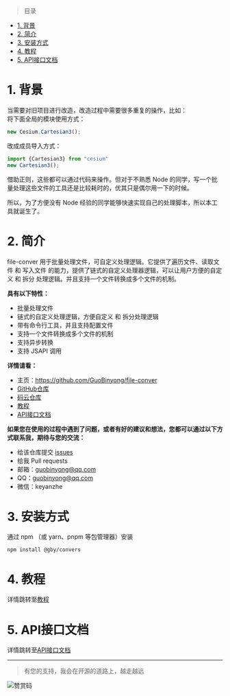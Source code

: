 [教程]: ./doc/教程.md
[API接口文档]: ./doc/api/index.md

[GitHub仓库]: https://github.com/GuoBinyong/file-conver
[发行地址]: https://github.com/GuoBinyong/file-conver/releases
[issues]: https://github.com/GuoBinyong/file-conver/issues

[码云仓库]: https://gitee.com/guobinyong/file-conver



> 目录

- [1. 背景](#1-背景)
- [2. 简介](#2-简介)
- [3. 安装方式](#3-安装方式)
- [4. 教程](#4-教程)
- [5. API接口文档](#5-api接口文档)



# 1. 背景
当需要对旧项目进行改造，改造过程中需要很多重复的操作，比如：  
   将下面全局的模块使用方式：  
   ```js
   new Cesium.Cartesian3();
   ```
   改成成员导入方式：  
   ```js
   import {Cartesian3} from "cesium"
   new Cartesian3();
   ```
借助正则，这些都可以通过代码来操作。但对于不熟悉 Node 的同学，写一个批量处理这些文件的工具还是比较耗时的，优其只是偶尔用一下的时候。

所以，为了方便没有 Node 经验的同学能够快速实现自己的处理脚本，所以本工具就诞生了。
# 2. 简介
file-conver 用于批量处理文件，可自定义处理逻辑。它提供了遍历文件、读取文件 和 写入文件 的能力，提供了链式的自定义处理器逻辑，可以让用户方便的自定义 和 拆分 处理逻辑。并且支持一个文件转换成多个文件的机制。

**具有以下特性：**  
- 批量处理文件
- 链式的自定义处理逻辑，方便自定义 和 拆分处理逻辑
- 带有命令行工具，并且支持配置文件
- 支持一个文件转换成多个文件的机制
- 支持异步转换
- 支持 JSAPI 调用

**详情请看：**  
- 主页：<https://github.com/GuoBinyong/file-conver>
- [GitHub仓库][]
- [码云仓库][]
- [教程][]
- [API接口文档][]


**如果您在使用的过程中遇到了问题，或者有好的建议和想法，您都可以通过以下方式联系我，期待与您的交流：**
- 给该仓库提交 [issues][]
- 给我 Pull requests
- 邮箱：<guobinyong@qq.com>
- QQ：guobinyong@qq.com
- 微信：keyanzhe





# 3. 安装方式
通过 npm （或 yarn、pnpm 等包管理器）安装
```
npm install @gby/convers
```


# 4. 教程
详情跳转至[教程][]

# 5. API接口文档
详情跳转至[API接口文档][]



--------------------

> 有您的支持，我会在开源的道路上，越走越远

![赞赏码](https://i.loli.net/2020/04/08/PGsAEqdJCin1oQL.jpg)